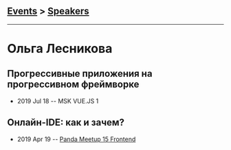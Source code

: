 ## [Events](../README.md) > [Speakers](../speakers.md)
---

# Ольга Лесникова

## Прогрессивные приложения на прогрессивном фреймворке
- 2019 Jul 18 -- MSK VUE.JS 1    
## Онлайн-IDE: как и зачем?
- 2019 Apr 19 -- [Panda Meetup 15 Frontend](https://www.youtube.com/watch?v=XlKd9_Oe0WE)    
